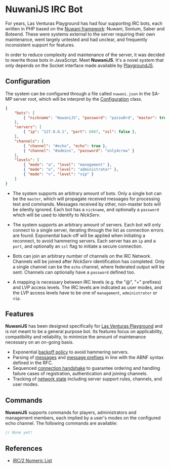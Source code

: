 # NuwaniJS IRC Bot
For years, Las Venturas Playground has had four supporting IRC bots, each written in PHP based
on the [Nuwani framework](https://github.com/LVPlayground/nuwani): Nuwani, Sonium, Saber and
Boteend. These were systems external to the server requiring their own maintenance, went largely
untested and had unclear, and frequently inconsistent support for features.

In order to reduce complexity and maintenance of the server, it was decided to rewrite those bots in
JavaScript. Meet **NuwaniJS**. It's a novel system that only depends on the Socket interface
made available by [PlaygroundJS](https://github.com/LVPlayground/playgroundjs-plugin).

## Configuration
The system can be configured through a file called `nuwani.json` in the SA-MP server root, which
will be interpret by the [Configuration](configuration.js) class.

```json
{
    "bots": [
        { "nickname": "NuwaniJS", "password": "pazzw0rd", "master": true }
    ],
    "servers": [
        { "ip": "127.0.0.1", "port": 6667, "ssl": false },
    ],
    "channels": [
        { "channel": "#echo", "echo": true },
        { "channel": "#admins", "password": "only4crew" }
    ],
    "levels": [
        { "mode": "a", "level": "management" },
        { "mode": "o", "level": "administrator" },
        { "mode": "v", "level": "vip" }
    ]
}

```

  * The system supports an arbitrary amount of bots. Only a single bot can be the `master`, which
    will propagate received messages for processing text and commands. Messages received by other,
    non-master bots will be silently ignored. Each bot has a `nickname`, and optionally a
    `password` which will be used to identify to _NickServ_.

  * The system supports an arbitrary amount of servers. Each bot will only connect to a single
    server, iterating through the list as connection errors are found. Exponential back-off will be
    applied when initiating a reconnect, to avoid hammering servers. Each server has an `ip` and
    a `port`, and optionally an `ssl` flag to initiate a secure connection.

  * Bots can join an arbitrary number of channels on the IRC Network. Channels will be joined after
    _NickServ_ identification has completed. Only a single channel can be the `echo` channel, where
    federated output will be sent. Channels can optionally have a `password` defined too.

  * A mapping is necessary between IRC levels (e.g. the "@", "+" prefixes) and LVP access levels.
    The IRC levels are indicated as user modes, and the LVP access levels have to be one of
    `management`, `administrator` or `vip`.

## Features
**NuwaniJS** has been designed specifically for [Las Venturas Playground](https://sa-mp.nl/) and is
not meant to be a general purpose bot. Its features focus on applicability, compatibility and
reliability, to minimize the amount of maintenance necessary on an on-going basis.

  * Exponential [backoff policy](runtime/backoff_policy.js) to avoid hammering servers.
  * Parsing of [messages](runtime/message.js) and [message prefixes](runtime/message_source.js) in
    line with the ABNF syntax defined in the RFC.
  * Sequenced [connection handshake](runtime/connection_handshake.js) to guarantee ordering and
    handling failure cases of registration, authentication and joining channels.
  * Tracking of [network state](runtime/network_tracker.js) including server support rules,
    channels, and user modes.

## Commands
**NuwaniJS** supports commands for players, administrators and management members, each implied by
a user's modes on the configured echo channel. The following commands are available:

```javascript
// None yet!
```

## References
  * [IRC/2 Numeric List](https://www.alien.net.au/irc/irc2numerics.html)